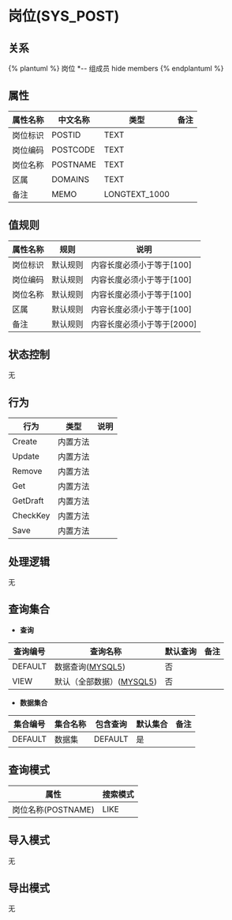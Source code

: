 # 岗位(SYS_POST)

  

## 关系
{% plantuml %}
岗位 *-- 组成员 
hide members
{% endplantuml %}

## 属性

| 属性名称        |    中文名称    | 类型     |  备注  |
| --------   |------------| -----   |  -------- | 
|岗位标识|POSTID|TEXT|&nbsp;|
|岗位编码|POSTCODE|TEXT|&nbsp;|
|岗位名称|POSTNAME|TEXT|&nbsp;|
|区属|DOMAINS|TEXT|&nbsp;|
|备注|MEMO|LONGTEXT_1000|&nbsp;|

## 值规则
| 属性名称    | 规则    |  说明  |
| --------   |------------| ----- | 
|岗位标识|默认规则|内容长度必须小于等于[100]|
|岗位编码|默认规则|内容长度必须小于等于[100]|
|岗位名称|默认规则|内容长度必须小于等于[100]|
|区属|默认规则|内容长度必须小于等于[100]|
|备注|默认规则|内容长度必须小于等于[2000]|

## 状态控制

无


## 行为
| 行为    | 类型    |  说明  |
| --------   |------------| ----- | 
|Create|内置方法|&nbsp;|
|Update|内置方法|&nbsp;|
|Remove|内置方法|&nbsp;|
|Get|内置方法|&nbsp;|
|GetDraft|内置方法|&nbsp;|
|CheckKey|内置方法|&nbsp;|
|Save|内置方法|&nbsp;|

## 处理逻辑
无

## 查询集合

* **查询**

| 查询编号 | 查询名称       | 默认查询 |   备注|
| --------  | --------   | --------   | ----- |
|DEFAULT|数据查询([MYSQL5](../../appendix/query_MYSQL5.md#SysPost_Default))|否|&nbsp;|
|VIEW|默认（全部数据）([MYSQL5](../../appendix/query_MYSQL5.md#SysPost_View))|否|&nbsp;|

* **数据集合**

| 集合编号 | 集合名称   |  包含查询  | 默认集合 |   备注|
| --------  | --------   | -------- | --------   | ----- |
|DEFAULT|数据集|DEFAULT|是|&nbsp;|

## 查询模式
| 属性      |    搜索模式     |
| --------   |------------|
|岗位名称(POSTNAME)|LIKE|

## 导入模式
无


## 导出模式
无
